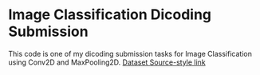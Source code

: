 # Image Classification Dicoding Submission

This code is one of my dicoding submission tasks for Image Classification using Conv2D and MaxPooling2D. 
[Dataset Source-style link](https://www.kaggle.com/competitions/dogs-vs-cats/data )

